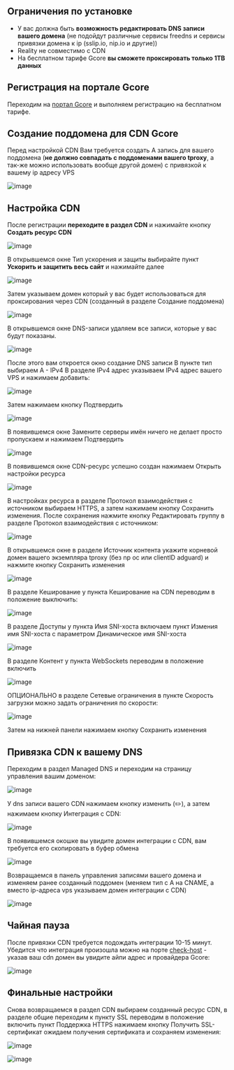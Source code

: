 ## Ограничения по установке

 - У вас должна быть **возможность редактировать DNS записи вашего домена**
   (не подойдут различные сервисы freedns и сервисы привязки домена к ip
   (sslip.io, nip.io и другие))
 - Reality не совместимо с CDN
 - На бесплатном тарифе Gcore **вы сможете проксировать только 1TB данных**

## Регистрация на портале Gcore
Переходим на [портал Gcore](https://auth.gcore.com/login/signup) и выполняем регистрацию на бесплатном тарифе.
## Создание поддомена для CDN Gcore
Перед настройкой CDN
Вам требуется создать A запись для вашего поддомена (**не должно совпадать с поддоменами вашего tproxy**, а так-же можно использовать вообще другой домен) c привязкой к вашему ip адресу VPS

![image](https://github.com/user-attachments/assets/9e9af618-ccc4-490d-93ba-4c1e6f2101d4)
## Настройка CDN
После регистрации **переходите в раздел CDN** и нажимайте кнопку **Создать ресурс CDN**

![image](https://github.com/user-attachments/assets/4c6d88a3-63b9-435a-a060-36a0a6456d5e)

В открывшемся окне Тип ускорения и защиты выбирайте пункт **Ускорить и защитить весь сайт** и нажимайте далее

![image](https://github.com/user-attachments/assets/bb477ae4-fe0f-45d2-90e0-df80bcc80dd7) 

Затем указываем домен который у вас будет использоваться для проксирования через CDN (созданный в разделе Создание поддомена)

![image](https://github.com/user-attachments/assets/38758094-ab32-46f2-833f-92551f867145)

В открывшемся окне DNS-записи удаляем все записи, которые у вас будут показаны.

![image](https://github.com/user-attachments/assets/166551dd-3b0c-4ea4-ba63-5e9905572117)

После этого вам откроется окно создание DNS записи
В пункте тип выбираем A - IPv4
В разделе IPv4 адрес указываем IPv4 адрес вашего VPS и нажимаем добавить:

![image](https://github.com/user-attachments/assets/0a8d437d-49d2-47ae-8622-feb2a744be19)

Затем нажимаем кнопку Подтвердить

![image](https://github.com/user-attachments/assets/832742bc-36d5-4f2a-9886-221854e63737)

В появившемся окне Замените серверы имён ничего не делает просто пропускаем и нажимаем Подтвердить

![image](https://github.com/user-attachments/assets/a8c046d4-0e0d-4cc7-a755-425eb9c36f69)

В появившемся окне CDN-ресурс успешно создан нажимаем Открыть настройки ресурса

![image](https://github.com/user-attachments/assets/dc938eef-32bb-445e-86cf-f20d32086cb2)

В настройках ресурса в разделе Протокол взаимодействия с источником выбираем HTTPS, а затем нажимаем кнопку Сохранить изменения.
После сохранения нажмите кнопку Редактировать группу в разделе Протокол взаимодействия с источником:

![image](https://github.com/user-attachments/assets/3a65467b-e714-479b-afec-8cfd2f6b1ae6)

В открывшемся окне в разделе Источник контента укажите корневой домен вашего экземпляра tproxy (без np oc или clientID adguard) и нажмите кнопку Сохранить изменения

![image](https://github.com/user-attachments/assets/c460e939-1880-4382-926a-579f050d7a3f)

В разделе Кеширование у пункта Кеширование на CDN переводим в положение выключить:

![image](https://github.com/user-attachments/assets/4b198ede-b617-492f-b9e6-40ff87989f31)

В разделе Доступы у пункта Имя SNI-хоста включаем пункт Измения имя SNI-хоста с параметром Динамическое имя SNI-хоста

![image](https://github.com/user-attachments/assets/64c4a90a-0713-45c5-b617-d8cbff56727d)

В разделе Контент у пункта WebSockets переводим в положение включить

![image](https://github.com/user-attachments/assets/25e8e1f2-2851-4764-a3e1-8ec9617820c2)

ОПЦИОНАЛЬНО в разделе Сетевые ограничения в пункте Скорость загрузки можно задать ограничения по скорости:

![image](https://github.com/user-attachments/assets/8af17604-3eb5-4a34-9363-744356db4599)

Затем на нижней панели нажимаем кнопку Сохранить изменения
## Привязка CDN к вашему DNS 
Переходим в раздел Managed DNS и переходим на страницу управления вашим доменом:

![image](https://github.com/user-attachments/assets/30f3cb5b-c861-41e3-b631-091f9f733ce2)

У dns записи вашего CDN нажимаем кнопку изменить (✏️), а затем нажимаем кнопку Интеграция с CDN:

![image](https://github.com/user-attachments/assets/4e5592ac-ecfb-495f-8f0f-3abf1a2bd679)

В появившемся окошке вы увидите домен интеграции с CDN, вам требуется его скопировать в буфер обмена

![image](https://github.com/user-attachments/assets/b339bc8a-7af0-432c-aac3-f1b7fb22f127)

Возвращаемся в панель управления записями вашего домена и изменяем ранее созданный поддомен (меняем тип с A на CNAME, а вместо ip-адреса vps указываем домен интеграции c CDN)

![image](https://github.com/user-attachments/assets/e767e8be-cb16-46e1-856e-d645e66e0603)

## Чайная пауза
После привязки CDN требуется подождать интеграции 10-15 минут.
Убедится что интеграция произошла можно на порте [check-host](https://check-host.net/ip-info) - указав ваш cdn домен вы увидите айпи адрес и провайдера Gcore:

![image](https://github.com/user-attachments/assets/183382d0-cb1b-441d-b3c5-adc3d6efeeb3)

## Финальные настройки
Снова возвращаемся в раздел CDN выбираем созданный ресурс CDN, в разделе общие переходим к пункту SSL переводим в положение включить пункт Поддержка HTTPS нажимаем кнопку Получить SSL-сертификат ожидаем получения сертификата и сохраняем изменения:

![image](https://github.com/user-attachments/assets/3fdc8162-6797-4283-8c3c-44437f5acaca)

![image](https://github.com/user-attachments/assets/ba8ed2cc-5aea-4f17-a9e0-1486c28fa30c)

